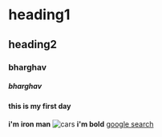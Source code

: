 # heading1
## heading2
### bharghav
##### bharghav
#### this is my first day
**i'm iron man**
![cars](https://stimg.cardekho.com/images/carexteriorimages/630x420/Bugatti/Bugatti-Chiron/6524/1550828170128/front-left-side-47.jpg?tr=w-264)
**i'm bold**
[google search](https://www.github.com/)
